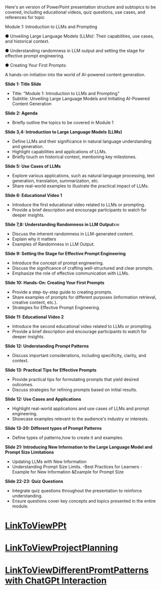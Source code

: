 Here's an version of PowerPoint presentation structure and subtopics to be covered, including educational videos, quiz questions, use cases, and references for topic

Module 1: Introduction to LLMs and Prompting

● Unveiling Large Language Models (LLMs): Their capabilities, use cases, and historical context.

● Understanding randomness in LLM output and setting the stage for effective prompt engineering.

● Creating Your First Prompts:

A hands-on initiation into the world of AI-powered content generation.

**Slide 1: Title Slide**
- Title: "Module 1: Introduction to LLMs and Prompting"
- Subtitle: Unveiling Large Language Models and Initiating AI-Powered Content Generation

**Slide 2: Agenda**
- Briefly outline the topics to be covered in Module 1

**Slide 3,4: Introduction to Large Language Models (LLMs)**
- Define LLMs and their significance in natural language understanding and generation.
- Highlight capabilities and applications of LLMs.
- Briefly touch on historical context, mentioning key milestones.

**Slide 5: Use Cases of LLMs**
- Explore various applications, such as natural language processing, text generation, translation, summarization, etc.
- Share real-world examples to illustrate the practical impact of LLMs.

**Slide 6: Educational Video 1**
- Introduce the first educational video related to LLMs or prompting.
- Provide a brief description and encourage participants to watch for deeper insights.

**Slide 7,8: Understanding Randomness in LLM Output**xw
- Discuss the inherent randomness in LLM-generated content.
- Explain why it matters
-  Examples of Randomness in LLM Output.

**Slide 9: Setting the Stage for Effective Prompt Engineering**
- Introduce the concept of prompt engineering.
- Discuss the significance of crafting well-structured and clear prompts.
- Emphasize the role of effective communication with LLMs.

**Slide 10: Hands-On: Creating Your First Prompts**
- Provide a step-by-step guide to creating prompts.
- Share examples of prompts for different purposes (information retrieval, creative content, etc.).
- Strategies for Effective Prompt Engineering.

**Slide 11: Educational Video 2**
- Introduce the second educational video related to LLMs or prompting.
- Provide a brief description and encourage participants to watch for deeper insights.


**Slide 12: Understanding Prompt Patterns**
- Discuss important considerations, including specificity, clarity, and context.


**Slide 13: Practical Tips for Effective Prompts**
- Provide practical tips for formulating prompts that yield desired outcomes.
- Discuss strategies for refining prompts based on initial results.

**Slide 12: Use Cases and Applications**
- Highlight real-world applications and use cases of LLMs and prompt engineering.
- Showcase examples relevant to the audience's industry or interests.

**Slide 13-20: Different types of Prompt Patterns**
- Define types of patterns,how to create it and examples.

**Slide 21: Introducing New Information to the Large Language Model and Prompt Size Limitations**
- Updating LLMs with New Information
- Understanding Prompt Size Limits.
-Best Practices for Learners
 -Example for New Information &Example for Prompt Size

**Slide 22-23: Quiz Questions**
- Integrate quiz questions throughout the presentation to reinforce understanding.
- Ensure questions cover key concepts and topics presented in the entire module.
  
# [LinkToViewPPt](https://docs.google.com/presentation/d/1aIFUSefNdRyMK_i3EkXkH4qNDRn_laGtggvohQ0812I/edit#slide=id.p3)
# [LinkToViewProjectPlanning](https://github.com/users/parthasarathydNU/projects/1)
# [LinkToViewDifferentPromtPatterns with ChatGPt Interaction](https://docs.google.com/document/d/16pKaAONgvsCgLn1GQo1D5ZBB5tCjA9_2ctoJ4Nhqze4/edit)

